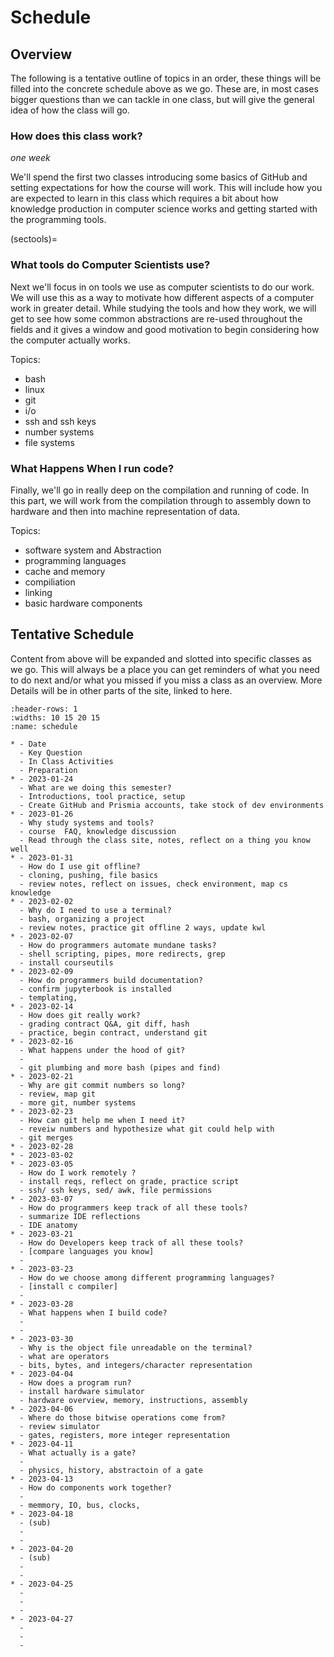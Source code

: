 # Schedule



## Overview

The following is a tentative outline of topics in an order, these things will be filled into the concrete schedule above  as we go.  These are, in most cases bigger questions than we can tackle in one class, but will give the general idea of how the class will go.  

<!-- This plan accounts for 1 less week than we actually have.  We will either go over somewhere or we'll use the last week for sharing projects, reflection, or an additional topics that comes up during the semester. -->

### How does this class work?

*one week*

We'll spend the first two classes introducing some basics of GitHub and setting expectations for how the course will work. This will include how you are expected to learn in this class which requires a bit about how knowledge production in computer science works and getting started with the programming tools.  

<!-- ### How do all of these topics relate?

*approximately two weeks*

````{margin}
```{tip}
We will integrate history throughout the whole course.  Connecting ideas to
one another, and especially in a sort of narrative form can help improve retention of ideas. My goal is for you to learn.  

We'll also come back to different topics multiple times with a slightly different framing each time.  This will both connect ideas, give you chance to practice recalling (more recall practice improves long term retention of things you learn), and give you a chance to learn things in different ways.
```
````

We'll spend a few classes doing an overview where we go through each topic in a little more depth than an introduction, but not as deep as the rest of the semester. In this section, we will focus on how the different things we will see later all relate to one another more than a deep understanding of each one.  At the end of this unit, we'll work on your grading contracts.

We'll also learn more key points in history of computing to help tie concepts together in a narrative.


Topics:
- bash
- man pages (built in help)
- terminal text editor
- git
- survey of hardware
- compilation
- information vs data -->

(sectools)=
### What tools do Computer Scientists use?



Next we'll focus in on tools we use as computer scientists to do our work.  We will use this as a way to motivate how different aspects of a computer work in greater detail. While studying the tools and how they work, we will get to see how some common abstractions are re-used throughout the fields and it gives a window and good motivation to begin considering how the computer actually works.     

Topics:
- bash
- linux
- git
- i/o
- ssh and ssh keys
- number systems
- file systems


### What Happens When I run code?


Finally, we'll go in really deep on the compilation and running of code. In this part, we will work from the compilation through to assembly down to hardware and then into machine representation of data.   

Topics:
- software system and Abstraction
- programming languages
- cache and memory
- compiliation
- linking
- basic hardware components


## Tentative Schedule

Content from above will be expanded and slotted into specific classes as we go. This will always be a place you can get reminders of what you need to do next and/or what you missed if you miss a class as an overview.  More Details will be in other parts of the site, linked to here.

<!-- You can see samples of how this worked out in previous semesters in their notes:
- [spring 22]()
- [fall 22]() -->

``````{list-table} Schedule
:header-rows: 1
:widths: 10 15 20 15
:name: schedule

* - Date
  - Key Question
  - In Class Activities
  - Preparation
* - 2023-01-24
  - What are we doing this semester?
  - Introductions, tool practice, setup
  - Create GitHub and Prismia accounts, take stock of dev environments
* - 2023-01-26
  - Why study systems and tools?
  - course  FAQ, knowledge discussion
  - Read through the class site, notes, reflect on a thing you know well
* - 2023-01-31
  - How do I use git offline?
  - cloning, pushing, file basics
  - review notes, reflect on issues, check environment, map cs knowledge
* - 2023-02-02
  - Why do I need to use a terminal?
  - bash, organizing a project
  - review notes, practice git offline 2 ways, update kwl
* - 2023-02-07
  - How do programmers automate mundane tasks?
  - shell scripting, pipes, more redirects, grep
  - install courseutils
* - 2023-02-09
  - How do programmers build documentation?
  - confirm jupyterbook is installed
  - templating,
* - 2023-02-14
  - How does git really work?
  - grading contract Q&A, git diff, hash
  - practice, begin contract, understand git
* - 2023-02-16
  - What happens under the hood of git?
  -
  - git plumbing and more bash (pipes and find)
* - 2023-02-21
  - Why are git commit numbers so long?
  - review, map git
  - more git, number systems
* - 2023-02-23
  - How can git help me when I need it?
  - reveiw numbers and hypothesize what git could help with
  - git merges
* - 2023-02-28
* - 2023-03-02
* - 2023-03-05
  - How do I work remotely ?
  - install reqs, reflect on grade, practice script
  - ssh/ ssh keys, sed/ awk, file permissions
* - 2023-03-07
  - How do programmers keep track of all these tools?
  - summarize IDE reflections
  - IDE anatomy
* - 2023-03-21
  - How do Developers keep track of all these tools?
  - [compare languages you know]
  -
* - 2023-03-23
  - How do we choose among different programming languages?
  - [install c compiler]
  -
* - 2023-03-28
  - What happens when I build code?
  -
  -
* - 2023-03-30
  - Why is the object file unreadable on the terminal?
  - what are operators
  - bits, bytes, and integers/character representation
* - 2023-04-04
  - How does a program run?
  - install hardware simulator
  - hardware overview, memory, instructions, assembly
* - 2023-04-06
  - Where do those bitwise operations come from?
  - review simulator
  - gates, registers, more integer representation
* - 2023-04-11
  - What actually is a gate?
  -
  - physics, history, abstractoin of a gate
* - 2023-04-13
  - How do components work together?
  -
  - memmory, IO, bus, clocks,
* - 2023-04-18
  - (sub)
  -
  -
* - 2023-04-20
  - (sub)
  -
  -
* - 2023-04-25
  -
  -
  -
* - 2023-04-27
  -
  -
  -
``````
